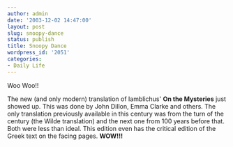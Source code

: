 ```yaml
---
author: admin
date: '2003-12-02 14:47:00'
layout: post
slug: snoopy-dance
status: publish
title: Snoopy Dance
wordpress_id: '2051'
categories:
- Daily Life
---
```

Woo Woo!!

The new (and only modern) translation of Iamblichus&apos; <b>On the Mysteries</b> just showed up. This was done by John Dillon, Emma Clarke and others. The only translation previously available in this century was from the turn of the century (the Wilde translation) and the next one from 100 years before that. Both were less than ideal. This edition even has the critical edition of the Greek text on the facing pages. <b>WOW!!!</b>
